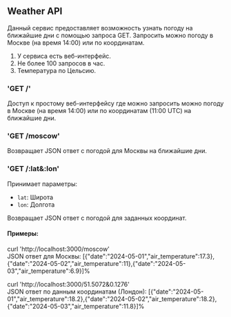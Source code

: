## Weather API

Данный сервис предоставляет возможность узнать погоду на ближайшие дни с помощью запроса GET.
Запросить можно погоду в Москве (на время 14:00) или по координатам. 
1. У сервиса есть веб-интерфейс.
2. Не более 100 запросов в час.
3. Температура по Цельсию. 

### 'GET /'
Доступ к простому веб-интерфейсу где можно запросить можно погоду в Москве (на время 14:00) или по координатам (11:00 UTC) на ближайшие дни.

### 'GET /moscow'
Возвращает JSON ответ с погодой для Москвы на ближайшие дни.

### 'GET /:lat&:lon'

Принимает параметры:
- `lat`: Широта
- `lon`: Долгота

Возвращает JSON ответ с погодой для заданных координат.

#### Примеры:

curl 'http://localhost:3000/moscow' \
JSON ответ для Москвы: [{"date":"2024-05-01","air_temperature":17.3},{"date":"2024-05-02","air_temperature":11},{"date":"2024-05-03","air_temperature":6.9}]%    

curl 'http://localhost:3000/51.5072&0.1276' \
JSON ответ по данным координатам (Лондон): [{"date":"2024-05-01","air_temperature":18.2},{"date":"2024-05-02","air_temperature":18.2},{"date":"2024-05-03","air_temperature":11.8}]%
